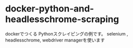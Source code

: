# docker-python-and-headlesschrome-scraping
dockerでつくる Pythonスクレイピングの例です。 selenium , headlesschrome, webdriver managerを使います

